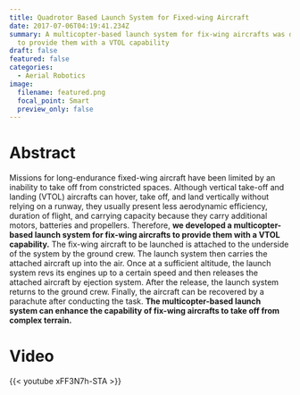 ```yaml
---
title: Quadrotor Based Launch System for Fixed-wing Aircraft
date: 2017-07-06T04:19:41.234Z
summary: A multicopter-based launch system for fix-wing aircrafts was developed
  to provide them with a VTOL capability
draft: false
featured: false
categories:
  - Aerial Robotics
image:
  filename: featured.png
  focal_point: Smart
  preview_only: false
---
```

# Abstract

Missions for long-endurance fixed-wing aircraft have been limited by an inability to take off from constricted spaces. Although vertical take-off and landing (VTOL) aircrafts can hover, take off, and land vertically without relying on a runway, they usually present less aerodynamic efficiency, duration of flight, and carrying capacity because they carry additional motors, batteries and propellers. Therefore, **we developed a multicopter-based launch system for fix-wing aircrafts to provide them with a VTOL capability.** The fix-wing aircraft to be launched is attached to the underside of the system by the ground crew. The launch system then carries the attached aircraft up into the air. Once at a sufficient altitude, the launch system revs its engines up to a certain speed and then releases the attached aircraft by ejection system. After the release, the launch system returns to the ground crew. Finally, the aircraft can be recovered by a parachute after conducting the task. **The multicopter-based launch system can enhance the capability of fix-wing aircrafts to take off from complex terrain.**

# V﻿ideo

{{< youtube xFF3N7h-STA >}}